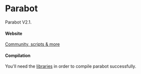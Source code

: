 # Parabot

Parabot V2.1.

#### Website

[Community, scripts & more](http://www.parabot.org/)

#### Compilation

You'll need the [libraries](https://github.com/Parabot/Parabot/tree/master/parabotv2/libs) in order to compile parabot successfully.
